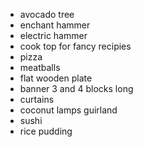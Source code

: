 - avocado tree
- enchant hammer
- electric hammer
- cook top for fancy recipies
- pizza
- meatballs
- flat wooden plate
- banner 3 and 4 blocks long
- curtains
- coconut lamps guirland
- sushi
- rice pudding